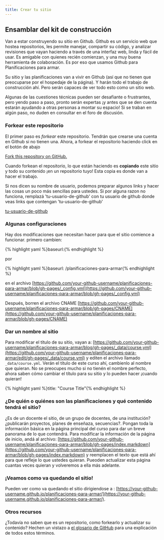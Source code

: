 ```yaml
---
title: Crear tu sitio
---
```


## Ensamblar del kit de construcción

Van a estar construyendo su sitio en Github. Github es un servicio web que hostea repositorios, les permite manejar, compartir su código, y  analizar revisiones que vayan haciendo a través de una interfaz web, linda y fácil de usar. Es amigable con quienes recién comienzan, y una muy buena herramienta de colaboración. Es por eso que usamos Github para Planificaciones para armar.

Su sitio y las planificaciones van a vivir en Github (así que no tienen que preocuparse por el hospedaje de la página). Y harán todo el trabajo de construcción ahí. Pero serán capaces de ver todo esto como un sitio web.

Algunas de las cuestiones técnicas pueden ser desafiante o frustrantes, pero yendo paso a paso, pronto serán expertas ¡y antes que se den cuenta estarán ayudando a otras personas a montar su espacio! Si se traban en algún paso, no duden en consultar en el foro de discusión.

### Forkear este repositorio

El primer paso es *forkear* este repositorio. Tendrán que crearse una cuenta en Github si no tienen una.
Ahora, a forkear el repositorio haciendo click en el botón de abajo


<a class="btn btn-primary" href="https://github.com/acercadelaeducacion/planificaciones-para-armar/fork" target="_blank"><i class="fa fa-code-fork"></i> Fork this repository on GitHub.</a>

Cuando forkean el repositorio, lo que están haciendo es **copiando** este sitio y todo su contenido ¡en un repositorio tuyo! Esta copia es donde van a hacer el trabajo.

<div id="ghUsername-intro">
Si nos dicen su nombre de usuario, podemos preparar algunos links y hacer las cosas un poco más sencillas para ustedes. Si por alguna razon no funciona, remplazá 'tu-usuario-de-github' con tu usuario de github donde veas links que contengan 'tu-usuario-de-github'
</div>

[tu-usuario-de-github](https://github.com/your-github-username-set/planificaciones-para-armar/)

### Algunas configuraciones
Hay dos modificaciones que necesitan hacer para que el sitio comience a funcionar. primero cambien:

{% highlight yaml %}baseurl:{% endhighlight %}

por

{% highlight yaml %}baseurl: /planificaciones-para-armar{% endhighlight %}

en el archivo [https://github.com/your-github-username/planificaciones-para-armar/blob/gh-pages/_config.yml](https://github.com/your-github-username/planificaciones-para-armar/blob/gh-pages/_config.yml)

Después, borren el archivo CNAME [https://github.com/your-github-username/planificaciones-para-armar/blob/gh-pages/CNAME](https://github.com/your-github-username/planificaciones-para-armar/blob/gh-pages/CNAME)


### Dar un nombre al sitio

Para modificar el título de su sitio, vayan a: [https://github.com/your-github-username/planificaciones-para-armar/blog/gh-pages/_data/course.yml](https://github.com/your-github-username/planificaciones-para-armar/edit/gh-pages/_data/course.yml) y editen el archivo llamado `_data/course.yml`. Verán el título de este curso ahí, cambienlo al nombre que quieran. No se preocupes mucho si no tienén el nombre perfecto, ahora saben cómo cambiar el título para su sitio y lo pueden hacer ¡cuando quieran!

{% highlight yaml %}title: "Course Title"{% endhighlight %}

### ¿De quién o quiénes son las planificaciones y qué contenido tendrá el sitio?

¿Es de un docente el sitio, de un grupo de docentes, de una institución? ¿publicarán proyectos, planes de enseñaza, secuencias?. Pongan toda la información básica en la página principal del curso para dar un breve panorama de lo que contendrá. Para modificar la información de la página de inicio, andá al archivo: [https://github.com/your-github-username/planificaciones-para-armar/blob/gh-pages/index.markdown](https://github.com/your-github-username/planificaciones-para-armar/blob/gh-pages/index.markdown) y reemplacen el texto que está ahí para que refleje lo que ustedes quieran. Pueoden actualizar esta página cuantas veces quieran y volveremos a ella más adelante.

### ¡Veamos como va quedando el sitio!

Pueden ver como va quedando el sitio dirigiendose a : [https://your-github-username.github.io/planificaciones-para-armar/](https://your-github-username.github.io/planificaciones-para-armar/).

### Otros recursos

¿Todavía no saben que es un repositorio, como forkearlo y actualizar su contenido? Hechen un vistazo a <a href="https://help.github.com/articles/github-glossary" target="blank">el glosario de GitHub</a> para una explicación de todos estos términos.
